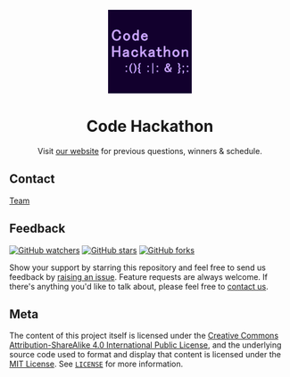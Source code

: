 <p align="center">
  <a href="https://codehackathon.github.io/" target="_blank">
    <img alt="Code Hackathon logo" title="CSI" src="assets/brand/main-logo-sq.png" width="150">
  </a>
</p>

<h1 align="center">Code Hackathon</h1>

<p align="center">
  Visit <a href="https://codehackathon.github.io/" target="_blank">our website</a> for previous questions, winners & schedule.
</p>

## Contact

[Team](https://codehackathon.github.io/contact)

## Feedback

[![GitHub watchers](https://img.shields.io/github/watchers/codehackathon/codehackathon.github.io.svg?style=social&label=Watch)](https://github.com/codehackathon/codehackathon.github.io)
[![GitHub stars](https://img.shields.io/github/stars/codehackathon/codehackathon.github.io.svg?style=social&label=Star)](https://github.com/codehackathon/codehackathon.github.io)
[![GitHub forks](https://img.shields.io/github/forks/codehackathon/codehackathon.github.io.svg?style=social&label=Fork)](https://github.com/codehackathon/codehackathon.github.io)

Show your support by starring this repository and feel free to send us feedback by [raising an issue](https://github.com/codehackathon/codehackathon.github.io/issues/new). Feature requests are always welcome. If there's anything you'd like to talk about, please feel free to [contact us](https://codehackathon.github.io/contact).

## Meta

The content of this project itself is licensed under the [Creative Commons Attribution-ShareAlike 4.0 International Public License](https://creativecommons.org/licenses/by-sa/4.0/), and the underlying source code used to format and display that content is licensed under the [MIT License](https://opensource.org/licenses/MIT). See [`LICENSE`](https://github.com/codehackathon/codehackathon.github.io/blob/master/LICENSE) for more information.
